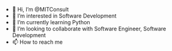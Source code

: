 - 👋 Hi, I’m @MITConsult
- 👀 I’m interested in Software Development
- 🌱 I’m currently learning Python
- 💞️ I’m looking to collaborate with Software Engineer, Software Development
- 📫 How to reach me 

<!---
MITConsult/MITConsult is a ✨ special ✨ repository because its `README.md` (this file) appears on your GitHub profile.
You can click the Preview link to take a look at your changes.
--->
